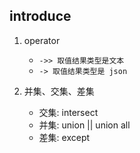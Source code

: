 ## introduce

1. operator

   - `->> 取值结果类型是文本`
   - `-> 取值结果类型是 json`

2. 并集、交集、差集

   - 交集: intersect
   - 并集: union || union all
   - 差集: except
